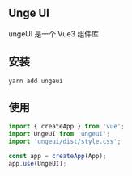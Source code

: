 ## Unge UI

ungeUI 是一个 Vue3 组件库

## 安装

```shell
yarn add ungeui
```

## 使用

```js
import { createApp } from 'vue';
import UngeUI from 'ungeui';
import 'ungeui/dist/style.css';

const app = createApp(App);
app.use(UngeUI);
```
